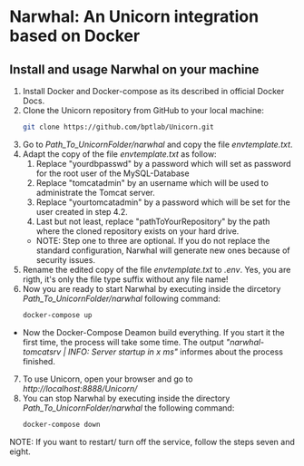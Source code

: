 # Narwhal: An Unicorn integration based on Docker
## Install and usage Narwhal on your machine
1. Install Docker and Docker-compose as its described in official Docker Docs.
2. Clone the Unicorn repository from GitHub to your local machine:
    ```sh
    git clone https://github.com/bptlab/Unicorn.git
    ```
3. Go to _Path_To_UnicornFolder/narwhal_ and copy the file _envtemplate.txt_.
4. Adapt the copy of the file _envtemplate.txt_ as follow: 
    1. Replace "yourdbpasswd" by a password which will set as password for the root user of the MySQL-Database
    2. Replace "tomcatadmin" by an username which will be used to administrate the Tomcat server.
    3. Replace "yourtomcatadmin" by a password which will be set for the user created in step 4.2.
    4. Last but not least, replace "pathToYourRepository" by the path where the cloned repository exists on your hard drive.
    * NOTE: Step one to three are optional. If you do not replace the standard configuration, Narwhal will generate new ones because of security issues. 
5. Rename the edited copy of the file _envtemplate.txt_ to _.env_. Yes, you are rigth, it's only the file type suffix without any file name!
6. Now you are ready to start Narwhal by executing inside the dircetory _Path_To_UnicornFolder/narwhal_ following command:
    ```sh
    docker-compose up
    ```
* Now the Docker-Compose Deamon build everything. If you start it the first time, the process will take some time. The output _"narwhal-tomcatsrv | INFO: Server startup in x ms"_ informes about the process finished. 
7. To use Unicorn, open your browser and go to _http://localhost:8888/Unicorn/_
8. You can stop Narwhal by executing inside the directory _Path_To_UnicornFolder/narwhal_ the following command:
    ```sh
    docker-compose down
    ```

NOTE: If you want to restart/ turn off the service, follow the steps seven and eight. 